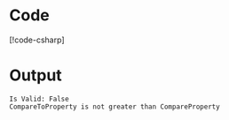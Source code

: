 # Code
[!code-csharp[](../../Valkyrie.Example/Program.cs)]

# Output

```
Is Valid: False
CompareToProperty is not greater than CompareProperty
```